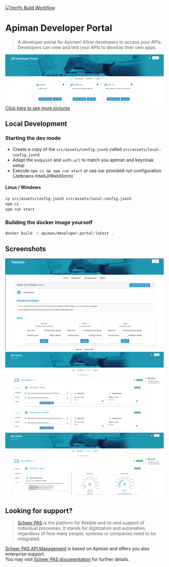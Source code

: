 [![Verify Build Workflow](https://github.com/apiman/apiman-developer-portal/actions/workflows/verify.yml/badge.svg)](https://github.com/apiman/apiman-developer-portal/actions/workflows/verify.yml)

# Apiman Developer Portal

 > A developer portal for Apiman! Allow developers to access your APIs. Developers can view and test your APIs to develop their own apps.

![Landing](./docu/landing.png)
[Click here to see more pictures](#screenshots)


## Local Development

### Starting the dev mode

* Create a copy of the `src/assets/config.json5` called `src/assets/local-config.json5`
* Adapt the `endpoint` and `auth.url` to match you apiman and keycloak setup
* Execute `npm ci && npm run start` or use our provided run configuration (Jetbrains IntelliJ/WebStorm)

#### Linux / Windows
```bash
cp src/assets/config.json5 src/assets/local-config.json5
npm ci
npm run start
```

### Building the docker image yourself

```bash
docker build -t apiman/developer-portal:latest .
```

## Screenshots
![Detail](./docu/detail.png)
![MY Clients 1](./docu/my-client1.png)
![My Client 2](./docu/my-client2.png)

## Looking for support?

> [Scheer PAS](https://www.scheer-pas.com/en/) is the platform for flexible end-to-end support of individual processes. It stands for digitization and automation, regardless of how many people, systems or companies need to be integrated.

[Scheer PAS API Management](https://www.scheer-pas.com/en/api-management/) is based on Apiman and offers you also
enterprise support.\
You may visit [Scheer PAS documentation](https://doc.scheer-pas.com/display/HOME) for further details.
